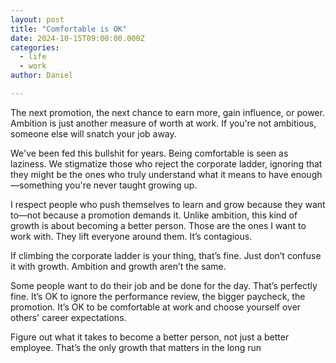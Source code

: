 ```yaml
---
layout: post
title: "Comfortable is OK"
date: 2024-10-15T09:00:00.000Z
categories:
  - life
  - work
author: Daniel

---
```


The next promotion, the next chance to earn more, gain influence, or power. Ambition is just another measure of worth at work. If you're not ambitious, someone else will snatch your job away.

We've been fed this bullshit for years. Being comfortable is seen as laziness. We stigmatize those who reject the corporate ladder, ignoring that they might be the ones who truly understand what it means to have enough—something you're never taught growing up.
<!--more-->
I respect people who push themselves to learn and grow because they want to—not because a promotion demands it. Unlike ambition, this kind of growth is about becoming a better person. Those are the ones I want to work with. They lift everyone around them. It’s contagious.

If climbing the corporate ladder is your thing, that’s fine. Just don’t confuse it with growth. Ambition and growth aren’t the same.

Some people want to do their job and be done for the day. That’s perfectly fine. It’s OK to ignore the performance review, the bigger paycheck, the promotion. It’s OK to be comfortable at work and choose yourself over others' career expectations.

Figure out what it takes to become a better person, not just a better employee. That’s the only growth that matters in the long run
